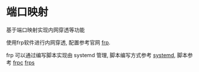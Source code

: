 # 端口映射
基于端口映射实现内网穿透等功能

使用frp软件进行内网穿透, 配置参考官网 [frp](https://github.com/fatedier/frp/blob/master/README.md).

frp 可以通过编写脚本实现由 systemd 管理, 脚本编写方式参考 [systemd](/doc/systemd.md#systemd脚本), 脚本参考 [frpc](./service/frpc.service) [frps](./service/frps.service)